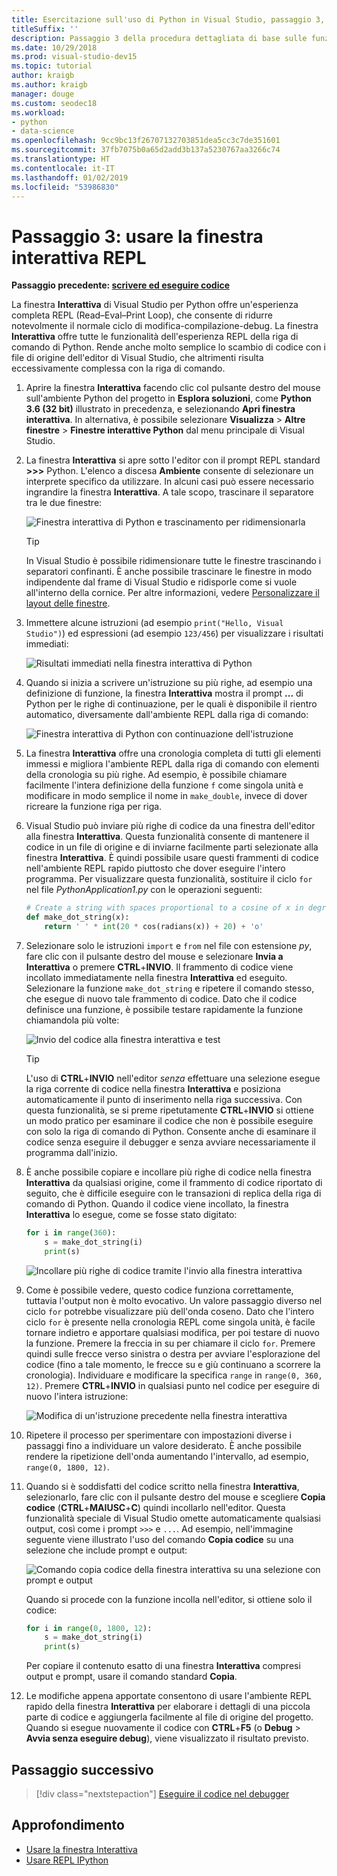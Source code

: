 ```yaml
---
title: Esercitazione sull'uso di Python in Visual Studio, passaggio 3, finestra interattiva REPL
titleSuffix: ''
description: Passaggio 3 della procedura dettagliata di base sulle funzionalità di Visual Studio, dedicato alla finestra interattiva REPL di Python.
ms.date: 10/29/2018
ms.prod: visual-studio-dev15
ms.topic: tutorial
author: kraigb
ms.author: kraigb
manager: douge
ms.custom: seodec18
ms.workload:
- python
- data-science
ms.openlocfilehash: 9cc9bc13f26707132703851dea5cc3c7de351601
ms.sourcegitcommit: 37fb7075b0a65d2add3b137a5230767aa3266c74
ms.translationtype: HT
ms.contentlocale: it-IT
ms.lasthandoff: 01/02/2019
ms.locfileid: "53986830"
---
```

# <a name="step-3-use-the-interactive-repl-window"></a>Passaggio 3: usare la finestra interattiva REPL

**Passaggio precedente: [scrivere ed eseguire codice](tutorial-working-with-python-in-visual-studio-step-02-writing-code.md)**

La finestra **Interattiva** di Visual Studio per Python offre un'esperienza completa REPL (Read–Eval–Print Loop), che consente di ridurre notevolmente il normale ciclo di modifica-compilazione-debug. La finestra **Interattiva** offre tutte le funzionalità dell'esperienza REPL della riga di comando di Python. Rende anche molto semplice lo scambio di codice con i file di origine dell'editor di Visual Studio, che altrimenti risulta eccessivamente complessa con la riga di comando.

1. Aprire la finestra **Interattiva** facendo clic col pulsante destro del mouse sull'ambiente Python del progetto in **Esplora soluzioni**, come **Python 3.6 (32 bit)** illustrato in precedenza, e selezionando **Apri finestra interattiva**. In alternativa, è possibile selezionare **Visualizza** > **Altre finestre** > **Finestre interattive Python** dal menu principale di Visual Studio.

1. La finestra **Interattiva** si apre sotto l'editor con il prompt REPL standard **>>>** Python. L'elenco a discesa **Ambiente** consente di selezionare un interprete specifico da utilizzare. In alcuni casi può essere necessario ingrandire la finestra **Interattiva**. A tale scopo, trascinare il separatore tra le due finestre:

    ![Finestra interattiva di Python e trascinamento per ridimensionarla](media/vs-getting-started-python-11-interactive1b.png)

    > [!Tip]
    > In Visual Studio è possibile ridimensionare tutte le finestre trascinando i separatori confinanti. È anche possibile trascinare le finestre in modo indipendente dal frame di Visual Studio e ridisporle come si vuole all'interno della cornice. Per altre informazioni, vedere [Personalizzare il layout delle finestre](../ide/customizing-window-layouts-in-visual-studio.md).

1. Immettere alcune istruzioni (ad esempio `print("Hello, Visual Studio")`) ed espressioni (ad esempio `123/456`) per visualizzare i risultati immediati:

    ![Risultati immediati nella finestra interattiva di Python](media/vs-getting-started-python-12-interactive2.png)

1. Quando si inizia a scrivere un'istruzione su più righe, ad esempio una definizione di funzione, la finestra **Interattiva** mostra il prompt **...** di Python per le righe di continuazione, per le quali è disponibile il rientro automatico, diversamente dall'ambiente REPL dalla riga di comando:

    ![Finestra interattiva di Python con continuazione dell'istruzione](media/vs-getting-started-python-13-interactive3.png)

1. La finestra **Interattiva** offre una cronologia completa di tutti gli elementi immessi e migliora l'ambiente REPL dalla riga di comando con elementi della cronologia su più righe. Ad esempio, è possibile chiamare facilmente l'intera definizione della funzione `f` come singola unità e modificare in modo semplice il nome in `make_double`, invece di dover ricreare la funzione riga per riga.

1. Visual Studio può inviare più righe di codice da una finestra dell'editor alla finestra **Interattiva**. Questa funzionalità consente di mantenere il codice in un file di origine e di inviarne facilmente parti selezionate alla finestra **Interattiva**. È quindi possibile usare questi frammenti di codice nell'ambiente REPL rapido piuttosto che dover eseguire l'intero programma. Per visualizzare questa funzionalità, sostituire il ciclo `for` nel file *PythonApplication1.py* con le operazioni seguenti:

    ```python
    # Create a string with spaces proportional to a cosine of x in degrees
    def make_dot_string(x):
        return ' ' * int(20 * cos(radians(x)) + 20) + 'o'
    ```

1. Selezionare solo le istruzioni `import` e `from` nel file con estensione *py*, fare clic con il pulsante destro del mouse e selezionare **Invia a Interattiva** o premere **CTRL**+**INVIO**. Il frammento di codice viene incollato immediatamente nella finestra **Interattiva** ed eseguito. Selezionare la funzione `make_dot_string` e ripetere il comando stesso, che esegue di nuovo tale frammento di codice. Dato che il codice definisce una funzione, è possibile testare rapidamente la funzione chiamandola più volte:

    ![Invio del codice alla finestra interattiva e test](media/vs-getting-started-python-14-interactive4.png)

    > [!Tip]
    > L'uso di **CTRL**+**INVIO** nell'editor *senza* effettuare una selezione esegue la riga corrente di codice nella finestra **Interattiva** e posiziona automaticamente il punto di inserimento nella riga successiva. Con questa funzionalità, se si preme ripetutamente **CTRL**+**INVIO** si ottiene un modo pratico per esaminare il codice che non è possibile eseguire con solo la riga di comando di Python. Consente anche di esaminare il codice senza eseguire il debugger e senza avviare necessariamente il programma dall'inizio.

1. È anche possibile copiare e incollare più righe di codice nella finestra **Interattiva** da qualsiasi origine, come il frammento di codice riportato di seguito, che è difficile eseguire con le transazioni di replica della riga di comando di Python. Quando il codice viene incollato, la finestra **Interattiva** lo esegue, come se fosse stato digitato:

    ```python
    for i in range(360):
        s = make_dot_string(i)
        print(s)
    ```

    ![Incollare più righe di codice tramite l'invio alla finestra interattiva](media/vs-getting-started-python-15-interactive5.png)

1. Come è possibile vedere, questo codice funziona correttamente, tuttavia l'output non è molto evocativo. Un valore passaggio diverso nel ciclo `for` potrebbe visualizzare più dell'onda coseno. Dato che l'intero ciclo `for` è presente nella cronologia REPL come singola unità, è facile tornare indietro e apportare qualsiasi modifica, per poi testare di nuovo la funzione. Premere la freccia in su per chiamare il ciclo `for`. Premere quindi sulle frecce verso sinistra o destra per avviare l'esplorazione del codice (fino a tale momento, le frecce su e giù continuano a scorrere la cronologia). Individuare e modificare la specifica `range` in `range(0, 360, 12)`. Premere **CTRL**+**INVIO** in qualsiasi punto nel codice per eseguire di nuovo l'intera istruzione:

    ![Modifica di un'istruzione precedente nella finestra interattiva](media/vs-getting-started-python-16-interactive6.png)

1. Ripetere il processo per sperimentare con impostazioni diverse i passaggi fino a individuare un valore desiderato. È anche possibile rendere la ripetizione dell'onda aumentando l'intervallo, ad esempio, `range(0, 1800, 12)`.
 
1. Quando si è soddisfatti del codice scritto nella finestra **Interattiva**, selezionarlo, fare clic con il pulsante destro del mouse e scegliere **Copia codice** (**CTRL**+**MAIUSC**+**C**) quindi incollarlo nell'editor. Questa funzionalità speciale di Visual Studio omette automaticamente qualsiasi output, così come i prompt `>>>` e `...`. Ad esempio, nell'immagine seguente viene illustrato l'uso del comando **Copia codice** su una selezione che include prompt e output:

    ![Comando copia codice della finestra interattiva su una selezione con prompt e output](media/vs-getting-started-python-17-interactive7.png)

    Quando si procede con la funzione incolla nell'editor, si ottiene solo il codice:

    ```python
    for i in range(0, 1800, 12):
        s = make_dot_string(i)
        print(s)
    ```

    Per copiare il contenuto esatto di una finestra **Interattiva** compresi output e prompt, usare il comando standard **Copia**.

1. Le modifiche appena apportate consentono di usare l'ambiente REPL rapido della finestra **Interattiva** per elaborare i dettagli di una piccola parte di codice e aggiungerla facilmente al file di origine del progetto. Quando si esegue nuovamente il codice con **CTRL**+**F5** (o **Debug** > **Avvia senza eseguire debug**), viene visualizzato il risultato previsto.

## <a name="next-step"></a>Passaggio successivo

> [!div class="nextstepaction"]
> [Eseguire il codice nel debugger](tutorial-working-with-python-in-visual-studio-step-04-debugging.md)

## <a name="go-deeper"></a>Approfondimento

- [Usare la finestra Interattiva](python-interactive-repl-in-visual-studio.md)
- [Usare REPL IPython](interactive-repl-ipython.md)
